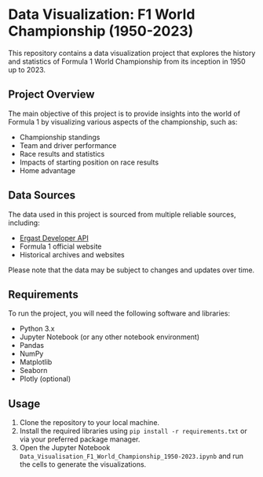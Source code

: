 # Data Visualization: F1 World Championship (1950-2023)

This repository contains a data visualization project that explores the history and statistics of Formula 1 World Championship from its inception in 1950 up to 2023.

## Project Overview

The main objective of this project is to provide insights into the world of Formula 1 by visualizing various aspects of the championship, such as:

- Championship standings
- Team and driver performance
- Race results and statistics
- Impacts of starting position on race results
- Home advantage

## Data Sources

The data used in this project is sourced from multiple reliable sources, including:

- [Ergast Developer API](https://ergast.com/mrd/)
- Formula 1 official website
- Historical archives and websites

Please note that the data may be subject to changes and updates over time.

## Requirements

To run the project, you will need the following software and libraries:

- Python 3.x
- Jupyter Notebook (or any other notebook environment)
- Pandas
- NumPy
- Matplotlib
- Seaborn
- Plotly (optional)

## Usage

1. Clone the repository to your local machine.
2. Install the required libraries using `pip install -r requirements.txt` or via your preferred package manager.
3. Open the Jupyter Notebook `Data_Visualisation_F1_World_Championship_1950-2023.ipynb` and run the cells to generate the visualizations.
